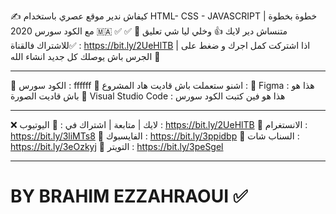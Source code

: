 ✍ كيفاش ندير موقع  عصري باستخدام HTML-  CSS - JAVASCRIPT  خطوة بخطوة | مع الكود سورس 2020 🇲🇦 ✅ 
✅ متنساش دير لايك 👍 وخلي ليا شي تعليق 📒
✅للاشتراك فالقناة : https://bit.ly/2UeHlTB |  اذا اشتركت كمل اجرك و ضغط على الجرس باش يوصلك كل جديد انشاء الله 🔔 
___________________________________________________________________________

🔴 الكود سورس : 
ffffff
🔴 اشنو ستعملت باش قاديت هاد المشروع : 
🔸 Figma : هذا هو باش قاديت الصورة 
🔸 Visual Studio Code : هذا هو فين كتبت الكود سورس

_____________________________________________________________________

❌ لايك | متابعة | اشتراك في :
🔻 اليوتيوب :  https://bit.ly/2UeHlTB
🔻 الانستغرام :  https://bit.ly/3liMTs8
🔻 الفايسبوك :  https://bit.ly/3ppidbp
🔻 السناب شات :  https://bit.ly/3eOzkyj
🔻 التويتر :  https://bit.ly/3peSgel

________________________________________________________________________
# BY BRAHIM EZZAHRAOUI ✅
